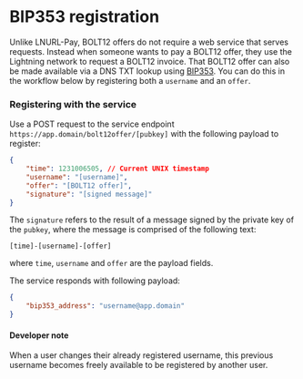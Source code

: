 # BIP353 registration

Unlike LNURL-Pay, BOLT12 offers do not require a web service that serves requests. Instead when someone wants to pay a BOLT12 offer, they use the Lightning network to request a BOLT12 invoice. That BOLT12 offer can also be made available via a DNS TXT lookup using [BIP353](https://github.com/bitcoin/bips/blob/master/bip-0353.mediawiki). You can do this in the workflow below by registering both a `username` and an `offer`.

### Registering with the service
Use a POST request to the service endpoint ```https://app.domain/bolt12offer/[pubkey]``` with the following payload to register:

```json
{
    "time": 1231006505, // Current UNIX timestamp
    "username": "[username]",
    "offer": "[BOLT12 offer]",
    "signature": "[signed message]"
}
```

The `signature` refers to the result of a message signed by the private key of the `pubkey`, where the message is comprised of the following text: 

```
[time]-[username]-[offer]
``` 
where `time`, `username` and `offer` are the payload fields. 

The service responds with following payload: 
```json
{
    "bip353_address": "username@app.domain"
}
```

<div class="warning">
<h4>Developer note</h4>

When a user changes their already registered username, this previous username becomes freely available to be registered by another user.

</div>
